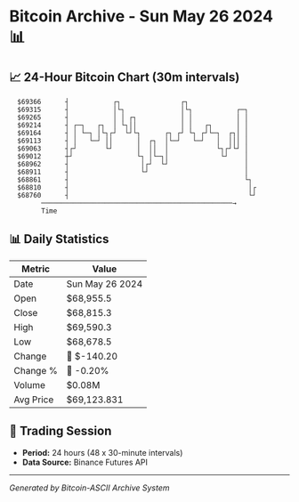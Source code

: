 # Bitcoin Archive - Sun May 26 2024 📊

## 📈 24-Hour Bitcoin Chart (30m intervals)

```
  $69366      ┤           ┌┐               ┌┐                  
  $69315      ┤           │└┐              │└┐           ┌─┐   
  $69265      ┤           │ │ ┌┐           │ │           │ │   
  $69214      ┤ ┌─┐   ┌┐  │ └┐││           │ │   ┌┐      │ │   
  $69164      ┤ │ └─┐ │└┐┌┘  └┘└┐      ┌┐ ┌┘ └┐ ┌┘└─┐  ┌┐│ │   
  $69113      ┤ │   └─┘ ││      │  ┌┐  │└─┘   └─┘   │  │││ │   
  $69063      ┤┌┘       └┘      │  ││  │            └┐┌┘└┘ │   
  $69012      ┼┘                └┐ │└─┐│             └┘    │   
  $68962      ┤                  │┌┘  └┘                   │   
  $68911      ┤                  └┘                        │   
  $68861      ┤                                            └┐  
  $68810      ┤                                             │┌ 
  $68760      ┤                                             └┘ 
        ────────────────────────────────────────────────→
        Time
```

## 📊 Daily Statistics

| Metric | Value |
|--------|-------|
| Date | Sun May 26 2024 |
| Open | $68,955.5 |
| Close | $68,815.3 |
| High | $69,590.3 |
| Low | $68,678.5 |
| Change | 🔴 $-140.20 |
| Change % | 🔴 -0.20% |
| Volume | $0.08M |
| Avg Price | $69,123.831 |

## 📅 Trading Session

- **Period:** 24 hours (48 x 30-minute intervals)
- **Data Source:** Binance Futures API

---
*Generated by Bitcoin-ASCII Archive System*
